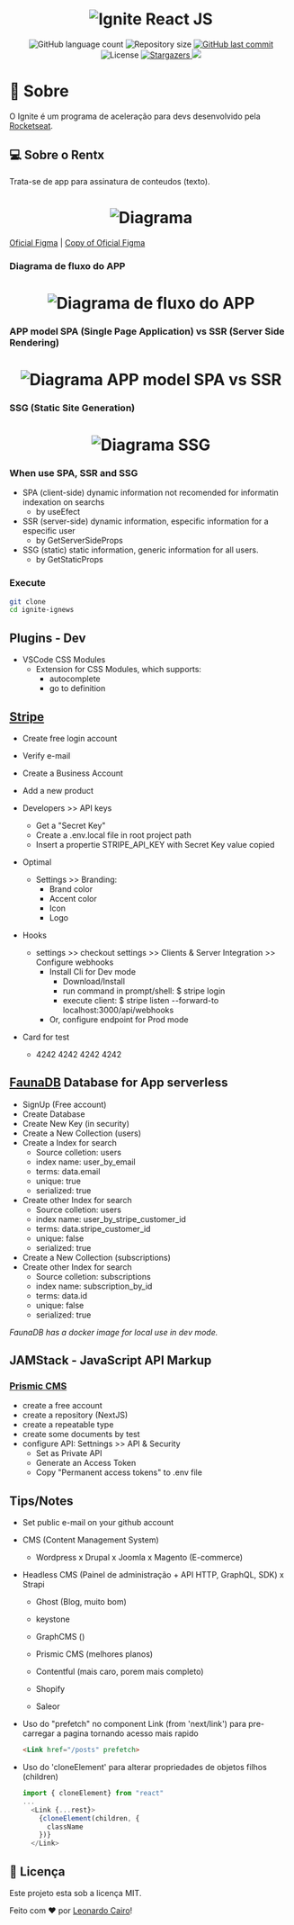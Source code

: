 <h1 align="center">
    <img alt="Ignite React JS" title="Ignite React JS" src="./.github/ignite.png" />
</h1>

<p align="center">
  <img alt="GitHub language count" src="https://img.shields.io/github/languages/count/leocairos/ignite-ignews?color=%2304D361">

  <img alt="Repository size" src="https://img.shields.io/github/repo-size/leocairos/ignite-ignews">

  <a href="https://github.com//leocairos/ignite-ignews/commits/master">
    <img alt="GitHub last commit" src="https://img.shields.io/github/last-commit/leocairos/ignite-ignews">
  </a>

  <img alt="License" src="https://img.shields.io/badge/license-MIT-brightgreen">
   <a href="https://github.com/leocairos/ignite-ignews/stargazers">
    <img alt="Stargazers" src="https://img.shields.io/github/stars/leocairos/ignite-ignews?style=social">
  </a>

  <a href="https://www.linkedin.com/in/leonardo-sampaio-cairo-54a74756/">
    <img src="https://img.shields.io/badge/LinkedIn-blue?style=flat&logo=linkedin&labelColor=blue">
  </a>
</p>

# 🚀 Sobre

O Ignite é um programa de aceleração para devs desenvolvido pela [Rocketseat](https://rocketseat.com.br/).


## 💻 Sobre o Rentx

Trata-se de app para assinatura de conteudos (texto).

<h1 align="center">
    <img alt="Diagrama" title="Diagrama" src="./.github/Home.png" />
</h1>

[Oficial Figma](https://www.figma.com/file/gl0fHkQgvaUfXNjuwGtDDs/ig.news?node-id=1%3A2) |
[Copy of Oficial Figma](https://www.figma.com/file/HTnWm1Z088nZp9S0fqvnM1/ig.news-Copy?node-id=1%3A2)

### Diagrama de fluxo do APP

<h1 align="center">
    <img alt="Diagrama de fluxo do APP" title="Diagrama de fluxo do APP" src="./.github/fluxo-ig-news.png" />
</h1>

### APP model SPA (Single Page Application) vs SSR (Server Side Rendering)

<h1 align="center">
    <img alt="Diagrama APP model SPA vs SSR" title="APP model SPA vs SSR" src="./.github/SPAvsSSR.png" />
</h1>

### SSG (Static Site Generation)

<h1 align="center">
    <img alt="Diagrama SSG" title="Diagrama SSG" src="./.github/SSG.png" />
</h1>

### When use SPA, SSR and SSG

- SPA (client-side) dynamic information not recomended for informatin indexation on searchs
  * by useEfect
- SSR (server-side) dynamic information, especific information for a especific user
  * by GetServerSideProps
- SSG (static) static information, generic information for all users.
  * by GetStaticProps

### Execute

```bash
git clone
cd ignite-ignews
```

## Plugins - Dev

* VSCode CSS Modules
  - Extension for CSS Modules, which supports:
    * autocomplete
    * go to definition


## [Stripe](www.stripe.com)

* Create free login account
* Verify e-mail
* Create a Business Account
* Add a new product

* Developers >> API keys
  * Get a "Secret Key"
  * Create a .env.local file in root project path
  * Insert a propertie STRIPE_API_KEY with Secret Key value copied

* Optimal
  * Settings >> Branding:
    * Brand color
    * Accent color
    * Icon
    * Logo

* Hooks
  * settings >> checkout settings >> Clients & Server Integration >> Configure webhooks
    * Install Cli for Dev mode
      * Download/Install
      * run command in prompt/shell: $ stripe login
      * execute client: $ stripe listen --forward-to localhost:3000/api/webhooks
    * Or, configure endpoint for Prod mode

* Card for test
  * 4242 4242 4242 4242

## [FaunaDB](https://fauna.com/) Database for App serverless

* SignUp (Free account)
* Create Database
* Create New Key (in security)
* Create a New Collection (users)
* Create a Index for search
  * Source colletion: users
  * index name: user_by_email
  * terms: data.email
  * unique: true
  * serialized: true
* Create other Index for search
  * Source colletion: users
  * index name: user_by_stripe_customer_id
  * terms: data.stripe_customer_id
  * unique: false
  * serialized: true
* Create a New Collection (subscriptions)
* Create other Index for search
  * Source colletion: subscriptions
  * index name: subscription_by_id
  * terms: data.id
  * unique: false
  * serialized: true

*FaunaDB has a docker image for local use in dev mode.*

## JAMStack - JavaScript API Markup

### [Prismic CMS](https://prismic.io/)

* create a free account
* create a repository (NextJS)
* create a repeatable type
* create some documents by test
* configure API: Settnings >> API & Security
  * Set as Private API
  * Generate an Access Token
  * Copy "Permanent access tokens" to .env file


## Tips/Notes

* Set public e-mail on your github account
* CMS (Content Management System)
  - Wordpress
  x Drupal
  x Joomla
  x Magento (E-commerce)

* Headless CMS (Painel de administração + API HTTP, GraphQL, SDK)
  x Strapi
  - Ghost (Blog, muito bom)
  - keystone

  - GraphCMS ()
  - Prismic CMS (melhores planos)
  - Contentful (mais caro, porem mais completo)

  - Shopify
  - Saleor

* Uso do "prefetch" no component Link (from 'next/link') para pre-carregar a pagina tornando acesso mais rapido
  ```HTML
  <Link href="/posts" prefetch>
  ```

* Uso do 'cloneElement' para alterar propriedades de objetos filhos (children)
  ```javascript
  import { cloneElement} from "react"
  ...
    <Link {...rest}>
      {cloneElement(children, {
        className
      })}
    </Link>
  ```

## 📝 Licença

Este projeto esta sob a licença MIT.

Feito com ❤️ por [Leonardo Cairo](https://www.linkedin.com/in/leonardo-sampaio-cairo-54a74756/)!
